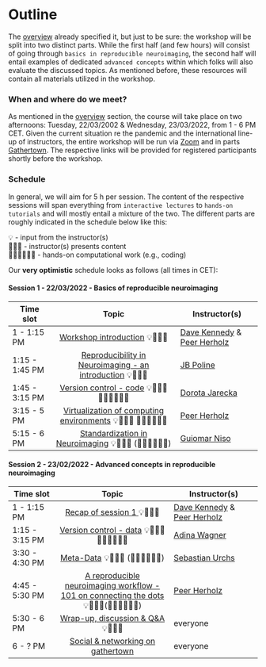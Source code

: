 # Outline
The [overview]() already specified it, but just to be sure: the workshop will be split into two distinct parts. While the first half (and few hours) will consist of going through `basics in reproducible neuroimaging`, the second half 
will entail examples of dedicated `advanced concepts` within which folks will also evaluate the discussed topics. As mentioned before, these resources will contain all materials utilized in the workshop.

### When and where do we meet?

As mentioned in the [overview]() section, the course will take place on two afternoons: Tuesday, 22/03/2002 & Wednesday, 23/03/2022, from 1 - 6 PM CET. Given the current situation re the pandemic and the international line-up of instructors, the entire workshop will be run via [Zoom]() and in parts [Gathertown](). The respective links will be provided for registered participants shortly before the workshop.

### Schedule
In general, we will aim for 5 h per session. The content of the respective sessions will span everything from `interactive lectures` to `hands-on tutorials` and will mostly entail a mixture of the two. The different parts are roughly indicated in the schedule below like this:

💡 - input from the instructor(s)   
👩🏽‍🏫 - instructor(s) presents content    
👨🏻‍💻🧑🏾‍💻 - hands-on computational work (e.g., coding)      
  

Our **very optimistic** schedule looks as follows (all times in CET): 

#### Session 1 - 22/03/2022 - Basics of reproducible neuroimaging

| Time slot         | Topic | Instructor(s) |
|--------------|:-----:| ---- |
| 1 - 1:15 PM |  [Workshop introduction](http://www.repronim.org/DGPA_workshop_2022/basics/introduction.html) 💡👩🏽‍🏫  | [Dave Kennedy]() & [Peer Herholz]() |
| 1:15 - 1:45 PM |  [Reproducibility in Neuroimaging - an introduction](http://www.repronim.org/DGPA_workshop_2022/basics/reproducible_neuroimaging.html) 💡👩🏽‍🏫  | [JB Poline]() |
| 1:45 - 3:15 PM |  [Version control - code](http://www.repronim.org/DGPA_workshop_2022/basics/version_control_code.html) 💡👩🏽‍🏫 👨🏻‍💻🧑🏾‍💻 | [Dorota Jarecka]()  |
| 3:15 - 5 PM |  [Virtualization of computing environments](http://www.repronim.org/DGPA_workshop_2022/basics/virtualization.html) 💡👩🏽‍🏫 👨🏻‍💻🧑🏾‍💻 | [Peer Herholz]() |
| 5:15 - 6 PM |  [Standardization in Neuroimaging](http://www.repronim.org/DGPA_workshop_2022/basics/standardization.html) 💡👩🏽‍🏫 (👨🏻‍💻🧑🏾‍💻) | [Guiomar Niso]() |


#### Session 2 - 23/02/2022 - Advanced concepts in reproducible neuroimaging

| Time slot         | Topic | Instructor(s) |
|--------------|:-----:| ---- |
| 1 - 1:15 PM |  [Recap of session 1 ](http://www.repronim.org/DGPA_workshop_2022/advanced/recap.html) 💡👩🏽‍🏫  | [Dave Kennedy]() & [Peer Herholz]() |
| 1:15 - 3:15 PM|  [Version control - data](http://www.repronim.org/DGPA_workshop_2022/advanced/version_control_data.html) 💡👩🏽‍🏫👨🏻‍💻🧑🏾‍💻  | [Adina Wagner]() |
| 3:30 - 4:30 PM|  [Meta-Data](http://www.repronim.org/DGPA_workshop_2022/advanced/meta_data.html) 💡👩🏽‍🏫 (👨🏻‍💻🧑🏾‍💻) | [Sebastian Urchs]()
| 4:45 - 5:30 PM|  [A reproducible neuroimaging workflow - <br/> 101 on connecting the dots](http://www.repronim.org/DGPA_workshop_2022/advanced/workflow.html) 💡👩🏽‍🏫(👨🏻‍💻🧑🏾‍💻)| [Peer Herholz]() |
| 5:30 - 6 PM |  [Wrap-up, discussion & Q&A](http://www.repronim.org/DGPA_workshop_2022/advanced/wrap_up.html) 💡👩🏽‍🏫  | everyone |
| 6 - ? PM |  [Social & networking on gathertown ](http://www.repronim.org/DGPA_workshop_2022/advanced/social.html) | everyone |